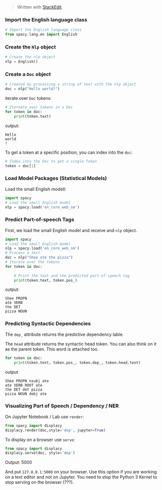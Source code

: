 > Written with [StackEdit](https://stackedit.io/).

### Import the English language class
```python
# Import the English language class
from spacy.lang.en import English
```
### Create the `Nlp` object
```python
# Create the nlp object
nlp = English()
```
### Create a `Doc` object
```python
# Created by processing a string of text with the nlp object
doc = nlp("Hello world!")
```
iterate over `Doc` tokens:
```python
# Itereate over tokens in a Doc
for token in doc:
    print(token.text)
```
output:
```
Hello
world
!
```
To get a token at a specific position, you can index into the `doc`:
```python
# Index into the Doc to get a single Token
token = doc[1]
```
### Load Model Packages (Statistical Models)
Load the small English modell:
```python
import spacy
# Load the small English model
nlp = spacy.load('en_core_web_sm')
```
### Predict Part-of-speech Tags
First, we load the small English model and receive and `nlp` object. 
```python
import spacy
# Load the small English model
nlp = spacy.load('en_core_web_sm')
# Process a text
doc = nlp("Shee ate the pizza")
# Iterate over the tokens
for token in doc:
    
    # Print the text and the predicted part-of-speech tag
    print(token.text, token.pos_)
```
output:
```
Shee PROPN
ate VERB
the DET
pizza NOUN
```
### Predicting Syntactic Dependencies
The `dep_` attribute returns the predictive dependency lable. 

The `head` attribute returns the syntactic head token. You can also think on it as the parent token. This word is attached too. 
```python
for token in doc:
    print(token.text, token.pos_, token.dep_, token.head.text)
```
output
```
Shee PROPN nsubj ate
ate VERB ROOT ate
the DET det pizza
pizza NOUN dobj ate
```
### Visualizing Part of Speech / Dependency / NER
On Jupyter Notebook / Lab use `render`:
```python
from spacy import displacy
displacy.render(doc,style='dep', jupyter=True)
```
To display on a browser use `serve`:
```python
from spacy import displacy
displacy.serve(doc, style='dep')
```
Output:
5000

And put `127.0.0.1:5000` on your browser.
Use this option if you are working on a text editor and not on Jupyter. You need to stop the Python 3 Kernel to stop serving on the browser (???).
<!--stackedit_data:
eyJoaXN0b3J5IjpbLTEyMjM4Njk0NDIsMTEyMTI5NDgxNywxOD
QzMjc0Mjk3LC0xNDYxODI1MTY1LC0xNDM4NzIxMTU1LC0xMTIz
NDk0MzAwLDk5NDgxODAxNiw5MjUxNDA5OTIsMTMxMTUxMzczLD
Y3NTY2MTQ0Ml19
-->